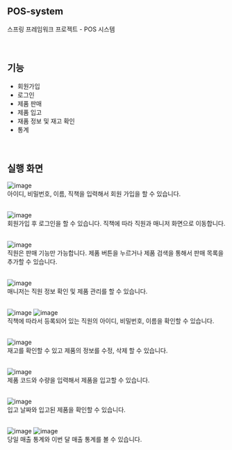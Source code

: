 ## POS-system
스프링 프레임워크 프로젝트 - POS 시스템 
<br><br><br>

## 기능

- 회원가입
- 로그인
- 제품 판매
- 제품 입고
- 재품 정보 및 재고 확인
- 통계
<br><br><br>

## 실행 화면

![image](https://user-images.githubusercontent.com/107621795/194568941-2afd17c3-8a70-45e7-9c3c-2f8d70cb42bb.png)
<br>
아이디, 비밀번호, 이름, 직책을 입력해서 회원 가입을 할 수 있습니다.
<br><br>

![image](https://user-images.githubusercontent.com/107621795/194569004-ec8f77c1-313b-487d-9510-2c9274255b3d.png)
<br>
회원가입 후 로그인을 할 수 있습니다.
직책에 따라 직원과 매니저 화면으로 이동합니다.
<br><br>

![image](https://user-images.githubusercontent.com/107621795/194569308-33ad61f8-6822-4e39-90e4-5a3cc5bc3751.png)
<br>
직원은 판매 기능만 가능합니다.
제품 버튼을 누르거나 제품 검색을 통해서 
판매 목록을 추가할 수 있습니다.
<br><br>

![image](https://user-images.githubusercontent.com/107621795/194569751-17639ea1-bf40-472e-b78e-7e52857a81c9.png)
<br>
매니저는 직원 정보 확인 및 제품 관리를 할 수 있습니다.
<br><br>

![image](https://user-images.githubusercontent.com/107621795/194570192-b4b929bd-3fa9-4bf1-87a4-0e48739677d3.png)
![image](https://user-images.githubusercontent.com/107621795/194570231-489e7b22-094a-4e27-b9d6-57100e6aecba.png)
<br>
직책에 따라서 등록되어 있는 직원의 
아이디, 비밀번호, 이름을 확인할 수 있습니다.
<br><br>

![image](https://user-images.githubusercontent.com/107621795/194570329-7f6fdf9f-8c85-484b-a580-1a5e5b979963.png)
<br>
재고를 확인할 수 있고
제품의 정보를 수정, 삭제 할 수 있습니다.
<br><br>

![image](https://user-images.githubusercontent.com/107621795/194570564-29098b36-501a-49b9-bb2b-f7351a803757.png)
<br>
제품 코드와 수량을 입력해서
제품을 입고할 수 있습니다.
<br><br>

![image](https://user-images.githubusercontent.com/107621795/194570643-e7870f35-71fc-4380-bdf2-ffec1f3108a9.png)
<br>
입고 날짜와 입고된 제품을 확인할 수 있습니다.
<br><br>

![image](https://user-images.githubusercontent.com/107621795/194570749-3bbede1c-e72b-4f82-a5cd-a2bb6e1133e0.png)
![image](https://user-images.githubusercontent.com/107621795/194570765-11aab5bc-8fab-4406-91e1-908c2bf4391d.png)
<br>
당일 매출 통계와 이번 달 매출 통계를 볼 수 있습니다.
<br><br>
